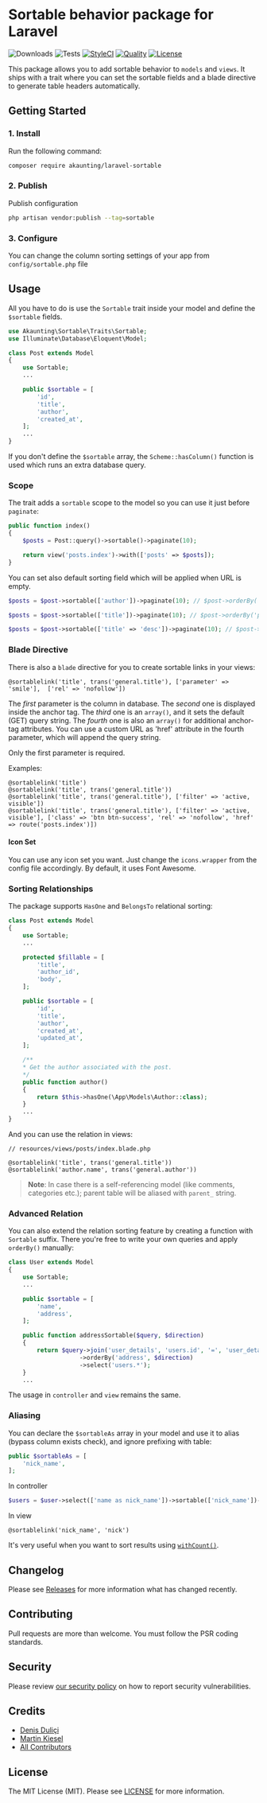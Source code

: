# Sortable behavior package for Laravel

![Downloads](https://img.shields.io/packagist/dt/akaunting/laravel-sortable)
![Tests](https://img.shields.io/github/workflow/status/akaunting/laravel-sortable/Tests?label=tests)
[![StyleCI](https://github.styleci.io/repos/442271942/shield?style=flat&branch=master)](https://styleci.io/repos/442271942)
[![Quality](https://img.shields.io/scrutinizer/quality/g/akaunting/laravel-sortable?label=quality)](https://scrutinizer-ci.com/g/akaunting/laravel-sortable)
[![License](https://img.shields.io/github/license/akaunting/laravel-sortable)](LICENSE.md)

This package allows you to add sortable behavior to `models` and `views`. It ships with a trait where you can set the sortable fields and a blade directive to generate table headers automatically.

## Getting Started

### 1. Install

Run the following command:

```bash
composer require akaunting/laravel-sortable
```

### 2. Publish

Publish configuration

```bash
php artisan vendor:publish --tag=sortable
```

### 3. Configure

You can change the column sorting settings of your app from `config/sortable.php` file

## Usage

All you have to do is use the `Sortable` trait inside your model and define the `$sortable` fields.

```php
use Akaunting\Sortable\Traits\Sortable;
use Illuminate\Database\Eloquent\Model;

class Post extends Model
{
    use Sortable;
    ...

    public $sortable = [
        'id',
        'title',
        'author',
        'created_at',
    ];
    ...
}
```

If you don't define the `$sortable` array, the `Scheme::hasColumn()` function is used which runs an extra database query.

### Scope

The trait adds a `sortable` scope to the model so you can use it just before `paginate`:

```php
public function index()
{
    $posts = Post::query()->sortable()->paginate(10);

    return view('posts.index')->with(['posts' => $posts]);
}
```

You can set also default sorting field which will be applied when URL is empty.

```php
$posts = $post->sortable(['author'])->paginate(10); // $post->orderBy('posts.author', 'asc')

$posts = $post->sortable(['title'])->paginate(10); // $post->orderBy('posts.title', 'asc')

$posts = $post->sortable(['title' => 'desc'])->paginate(10); // $post->orderBy('posts.title', 'desc')
```

### Blade Directive

There is also a `blade` directive for you to create sortable links in your views:

```blade
@sortablelink('title', trans('general.title'), ['parameter' => 'smile'],  ['rel' => 'nofollow'])
```

The *first* parameter is the column in database. The *second* one is displayed inside the anchor tag. The *third* one is an `array()`, and it sets the default (GET) query string. The *fourth* one is also an `array()` for additional anchor-tag attributes. You can use a custom URL as 'href' attribute in the fourth parameter, which will append the query string.

Only the first parameter is required.

Examples:

```blade
@sortablelink('title')
@sortablelink('title', trans('general.title'))
@sortablelink('title', trans('general.title'), ['filter' => 'active, visible'])
@sortablelink('title', trans('general.title'), ['filter' => 'active, visible'], ['class' => 'btn btn-success', 'rel' => 'nofollow', 'href' => route('posts.index')])
```

#### Icon Set

You can use any icon set you want. Just change the `icons.wrapper` from the config file accordingly. By default, it uses Font Awesome.

### Sorting Relationships

The package supports `HasOne` and `BelongsTo` relational sorting:

```php
class Post extends Model
{
    use Sortable;
    ...

    protected $fillable = [
        'title',
        'author_id',
        'body',
    ];

    public $sortable = [
        'id',
        'title',
        'author',
        'created_at',
        'updated_at',
    ];

    /**
    * Get the author associated with the post.
    */
    public function author()
    {
        return $this->hasOne(\App\Models\Author::class);
    }
    ...
}
```

And you can use the relation in views:

```blade
// resources/views/posts/index.blade.php

@sortablelink('title', trans('general.title'))
@sortablelink('author.name', trans('general.author'))
```

> **Note**: In case there is a self-referencing model (like comments, categories etc.); parent table will be aliased with `parent_` string.

### Advanced Relation

You can also extend the relation sorting feature by creating a function with `Sortable` suffix. There you're free to write your own queries and apply `orderBy()` manually:

```php
class User extends Model
{
    use Sortable;
    ...

    public $sortable = [
        'name',
        'address',
    ];

    public function addressSortable($query, $direction)
    {
        return $query->join('user_details', 'users.id', '=', 'user_details.user_id')
                    ->orderBy('address', $direction)
                    ->select('users.*');
    }
    ...
```

The usage in `controller` and `view` remains the same.

### Aliasing

You can declare the `$sortableAs` array in your model and use it to alias (bypass column exists check), and ignore prefixing with table:

```php
public $sortableAs = [
    'nick_name',
];
```

In controller

```php
$users = $user->select(['name as nick_name'])->sortable(['nick_name'])->paginate(10);
```

In view

```blade
@sortablelink('nick_name', 'nick')
```

It's very useful when you want to sort results using [`withCount()`](https://laravel.com/docs/eloquent-relationships#counting-related-models).

## Changelog

Please see [Releases](../../releases) for more information what has changed recently.

## Contributing

Pull requests are more than welcome. You must follow the PSR coding standards.

## Security

Please review [our security policy](https://github.com/akaunting/laravel-sortable/security/policy) on how to report security vulnerabilities.

## Credits

- [Denis Duliçi](https://github.com/denisdulici)
- [Martin Kiesel](https://github.com/Kyslik)
- [All Contributors](../../contributors)

## License

The MIT License (MIT). Please see [LICENSE](LICENSE.md) for more information.
